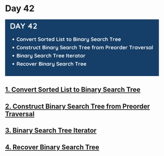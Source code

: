 # Day 42

![](../images/day42.png)

## [1. Convert Sorted List to Binary Search Tree](109.%20Convert%20Sorted%20List%20to%20Binary%20Search%20Tree.md)

## [2. Construct Binary Search Tree from Preorder Traversal](1008.%20Construct%20Binary%20Search%20Tree%20from%20Preorder%20Traversal.md)

## [3. Binary Search Tree Iterator](173.%20Binary%20Search%20Tree%20Iterator.md)

## [4. Recover Binary Search Tree](99.%20Recover%20Binary%20Search%20Tree.md)